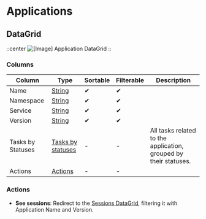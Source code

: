 # Applications

## DataGrid

::center
![[Image] Application DataGrid](https://armonik-public-images.s3.eu-west-3.amazonaws.com/Documentation-GUI/applications-datagrid.png)
::

### Columns

| Column | Type | Sortable | Filterable | Description |
| -------- | -------- | -------- | -------- | -------- |
| Name | [String](../6.DataGrids/3.columns.md#simple-columns) | ✔ | ✔ | |
| Namespace | [String](../6.DataGrids/3.columns.md#simple-columns) | ✔ | ✔ | |
| Service | [String](../6.DataGrids/3.columns.md#simple-columns) | ✔ | ✔ | |
| Version | [String](../6.DataGrids/3.columns.md#simple-columns) | ✔ | ✔ | |
| Tasks by Statuses | [Tasks by statuses](../6.DataGrids/3.columns.md#tasks-by-statuses) | - | - | All tasks related to the application, grouped by their statuses. |
| Actions | [Actions](../6.DataGrids/3.columns.md#actions-columns) | - | - | |

### Actions

- **See sessions**: Redirect to the [Sessions DataGrid](3.Sessions.md), filtering it with Application Name and Version.